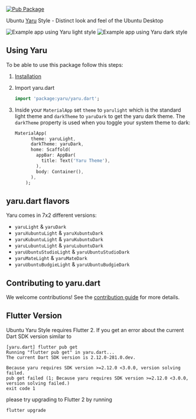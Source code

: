 [![Pub Package](https://img.shields.io/pub/v/yaru.svg)](https://pub.dev/packages/yaru)

Ubuntu [Yaru](https://github.com/ubuntu/yaru) Style - Distinct look and feel of the Ubuntu Desktop

![Example app using Yaru light style](https://raw.githubusercontent.com/ubuntu/yaru.dart/main/doc/readme/screenshot_light.png)
![Example app using Yaru dark style](https://raw.githubusercontent.com/ubuntu/yaru.dart/main/doc/readme/screenshot_dark.png)

## Using Yaru
To be able to use this package follow this steps:
1. [Installation](https://pub.dev/packages/yaru/install)
2. Import yaru.dart
   
    ```dart
    import 'package:yaru/yaru.dart';
    ```
3. Inside your `MaterialApp` set `theme` to `yarulight` which is the standard light theme and `darkTheme` to `yaruDark` to get the yaru dark theme. The `darkTheme` property is used when you toggle your system theme to dark:
   
    ```dart
    MaterialApp(
          theme: yaruLight,
          darkTheme: yaruDark,
          home: Scaffold(
            appBar: AppBar(
              title: Text('Yaru Theme'),
            ),
            body: Container(),
          ),
        );
    ```

## yaru.dart flavors

Yaru comes in 7x2 different versions:
- `yaruLight` & `yaruDark`
- `yaruXubuntuLight` & `yaruXubuntuDark`
- `yaruKubuntuLight` & `yaruKubuntuDark`
- `yaruLubuntuLight` & `yaruLubuntuDark`
- `yaruUbuntuStudioLight` & `yaruUbuntuStudioDark`
- `yaruMateLight` & `yaruMateDark`
- `yaruUbuntuBudgieLight` & `yaruUbuntuBudgieDark`

## Contributing to yaru.dart

We welcome contributions! See the [contribution guide](CONTRIBUTING.md) for more details.

## Flutter Version

Ubuntu Yaru Style requires Flutter 2. If you get an error about the current Dart SDK version similar to


```
[yaru.dart] flutter pub get
Running "flutter pub get" in yaru.dart...                       
The current Dart SDK version is 2.12.0-281.0.dev.

Because yaru requires SDK version >=2.12.0 <3.0.0, version solving failed.
pub get failed (1; Because yaru requires SDK version >=2.12.0 <3.0.0, version solving failed.)
exit code 1
```

please try upgrading to Flutter 2 by running 

```
flutter upgrade
```
